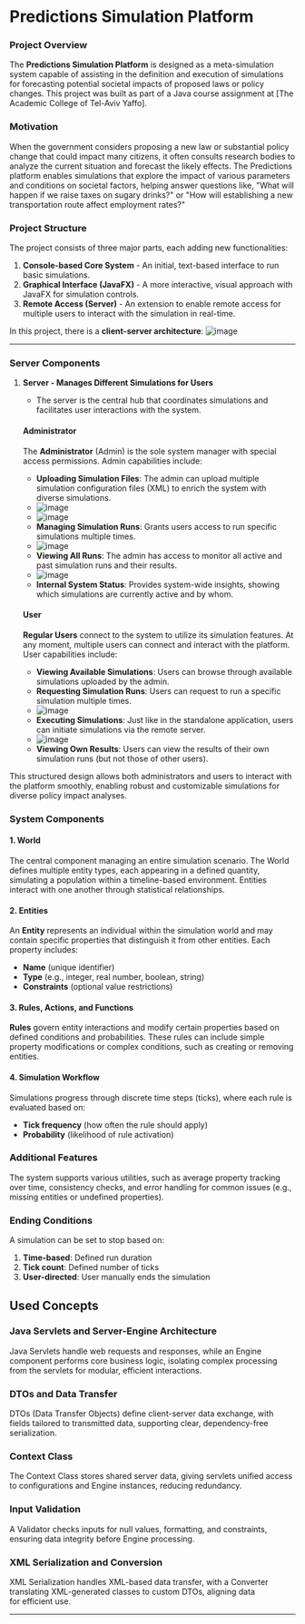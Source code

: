 # Predictions Simulation Platform

### Project Overview
The **Predictions Simulation Platform** is designed as a meta-simulation system capable of assisting in the definition and execution of simulations for forecasting potential societal impacts of proposed laws or policy changes. This project was built as part of a Java course assignment at [The Academic College of Tel-Aviv Yaffo].

### Motivation
When the government considers proposing a new law or substantial policy change that could impact many citizens, it often consults research bodies to analyze the current situation and forecast the likely effects. The Predictions platform enables simulations that explore the impact of various parameters and conditions on societal factors, helping answer questions like, "What will happen if we raise taxes on sugary drinks?" or "How will establishing a new transportation route affect employment rates?"

### Project Structure
The project consists of three major parts, each adding new functionalities:
1. **Console-based Core System** - An initial, text-based interface to run basic simulations.
2. **Graphical Interface (JavaFX)** - A more interactive, visual approach with JavaFX for simulation controls.
3. **Remote Access (Server)** - An extension to enable remote access for multiple users to interact with the simulation in real-time.

In this project, there is a **client-server architecture**:
![image](https://github.com/user-attachments/assets/388a4754-b8e3-488f-a003-33db0e1714ed)

---

### Server Components

1. **Server - Manages Different Simulations for Users**
   - The server is the central hub that coordinates simulations and facilitates user interactions with the system.

   #### Administrator
   The **Administrator** (Admin) is the sole system manager with special access permissions. Admin capabilities include:
   - **Uploading Simulation Files**: The admin can upload multiple simulation configuration files (XML) to enrich the system with diverse simulations.
   - ![image](https://github.com/user-attachments/assets/5b213c88-fb5a-4e16-ab96-d5b91547cb9f)
   - ![image](https://github.com/user-attachments/assets/321b0545-c701-484b-b88d-349270e2e1a9)
   - **Managing Simulation Runs**: Grants users access to run specific simulations multiple times.
   - ![image](https://github.com/user-attachments/assets/4d1c532d-ff07-441d-a6da-fe3aa78bc2c0)
   - **Viewing All Runs**: The admin has access to monitor all active and past simulation runs and their results.
   - ![image](https://github.com/user-attachments/assets/91642e22-f32e-44dd-960f-db618e5f6d9e)
   - **Internal System Status**: Provides system-wide insights, showing which simulations are currently active and by whom.

   #### User
   **Regular Users** connect to the system to utilize its simulation features. At any moment, multiple users can connect and interact with the platform. User capabilities include:
   - **Viewing Available Simulations**: Users can browse through available simulations uploaded by the admin.
   - **Requesting Simulation Runs**: Users can request to run a specific simulation multiple times.
   - ![image](https://github.com/user-attachments/assets/93f1b724-df45-4b7c-b84e-409279246a5b)
   - **Executing Simulations**: Just like in the standalone application, users can initiate simulations via the remote server.
   - ![image](https://github.com/user-attachments/assets/02252653-e226-4638-83ed-bb3cce4e706e)
   - **Viewing Own Results**: Users can view the results of their own simulation runs (but not those of other users).

This structured design allows both administrators and users to interact with the platform smoothly, enabling robust and customizable simulations for diverse policy impact analyses.


### System Components

#### 1. World
The central component managing an entire simulation scenario. The World defines multiple entity types, each appearing in a defined quantity, simulating a population within a timeline-based environment. Entities interact with one another through statistical relationships.

#### 2. Entities
An **Entity** represents an individual within the simulation world and may contain specific properties that distinguish it from other entities. Each property includes:
- **Name** (unique identifier)
- **Type** (e.g., integer, real number, boolean, string)
- **Constraints** (optional value restrictions)

#### 3. Rules, Actions, and Functions
**Rules** govern entity interactions and modify certain properties based on defined conditions and probabilities. These rules can include simple property modifications or complex conditions, such as creating or removing entities.

#### 4. Simulation Workflow
Simulations progress through discrete time steps (ticks), where each rule is evaluated based on:
- **Tick frequency** (how often the rule should apply)
- **Probability** (likelihood of rule activation)

### Additional Features
The system supports various utilities, such as average property tracking over time, consistency checks, and error handling for common issues (e.g., missing entities or undefined properties).

### Ending Conditions
A simulation can be set to stop based on:
1. **Time-based**: Defined run duration
2. **Tick count**: Defined number of ticks
3. **User-directed**: User manually ends the simulation

## Used Concepts
### Java Servlets and Server-Engine Architecture
Java Servlets handle web requests and responses, while an Engine component performs core business logic, isolating complex processing from the servlets for modular, efficient interactions.

### DTOs and Data Transfer
DTOs (Data Transfer Objects) define client-server data exchange, with fields tailored to transmitted data, supporting clear, dependency-free serialization.

### Context Class
The Context Class stores shared server data, giving servlets unified access to configurations and Engine instances, reducing redundancy.

### Input Validation
A Validator checks inputs for null values, formatting, and constraints, ensuring data integrity before Engine processing.

### XML Serialization and Conversion
XML Serialization handles XML-based data transfer, with a Converter translating XML-generated classes to custom DTOs, aligning data for efficient use.

---
